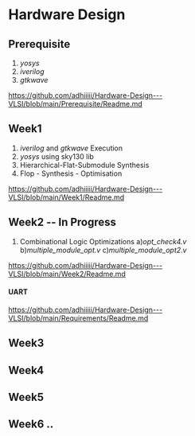 # Hardware Design
## Prerequisite 
   1) _yosys_
   2) _iverilog_
   3) _gtkwave_

https://github.com/adhiiiii/Hardware-Design---VLSI/blob/main/Prerequisite/Readme.md
## Week1 
  1) _iverilog_ and _gtkwave_ Execution
  2) _yosys_ using sky130 lib
  3) Hierarchical-Flat-Submodule Synthesis
  4) Flop - Synthesis - Optimisation 
     
https://github.com/adhiiiii/Hardware-Design---VLSI/blob/main/Week1/Readme.md
## Week2 -- In Progress

1) Combinational Logic Optimizations
 a)_opt_check4.v_
 b)_multiple_module_opt.v_
 c)_multiple_module_opt2.v_

https://github.com/adhiiiii/Hardware-Design---VLSI/blob/main/Week2/Readme.md

  #### UART

https://github.com/adhiiiii/Hardware-Design---VLSI/blob/main/Requirements/Readme.md

## Week3
## Week4
## Week5
## Week6 ..

